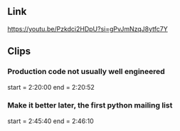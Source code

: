 ## Link
https://youtu.be/Pzkdci2HDpU?si=gPvJmNzqJ8ytfc7Y

## Clips

### Production code not usually well engineered
start = 2:20:00
end = 2:20:52

### Make it better later, the first python mailing list
start = 2:45:40
end = 2:46:10
